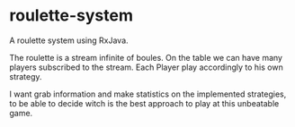 # roulette-system
A roulette system using RxJava.

The roulette is a stream infinite of boules. 
On the table we can have many players subscribed to the stream.
Each Player play accordingly to his own strategy.

I want grab information and make statistics on the implemented strategies, to be able to decide witch is the best approach to play at this unbeatable game.
